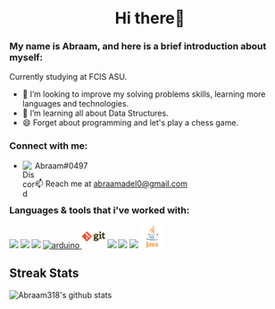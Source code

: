 <h1 align="center">Hi there👋</h1>
<h3>My name is Abraam, and here is a brief introduction about myself:</h3>
Currently studying at FCIS ASU.


- 👯 I’m looking to improve my solving problems skills, learning more languages and technologies.
- 🌱 I’m learning all about Data Structures.
- 😄 Forget about programming and let's play a chess game.
### Connect with me:
- <img align="left" alt="Discord" width="22px" src="https://preview.redd.it/s9biyhs4lix61.jpg?width=960&crop=smart&auto=webp&s=815ce0836ecc4a00dfe63ac1aa28edf3fc523d26" />Abraam#0497

📫 Reach me at abraamadel0@gmail.com

<h3> Languages & tools that i've worked with: </h3>

<img width ='42px' src ='https://raw.githubusercontent.com/rahulbanerjee26/githubAboutMeGenerator/main/icons/cpp.svg'> </a> 
<img width ='42px' src ='https://raw.githubusercontent.com/rahulbanerjee26/githubAboutMeGenerator/main/icons/python.svg'> </a>
<img width ='42px' src ='https://raw.githubusercontent.com/rahulbanerjee26/githubAboutMeGenerator/main/icons/html.svg'> </a>
 <a href="https://www.arduino.cc/" target="_blank"> <img src="https://cdn.worldvectorlogo.com/logos/arduino-1.svg" alt="arduino" width="42" height="42"/> </a> 
<img width="42px" src="https://raw.githubusercontent.com/github/explore/80688e429a7d4ef2fca1e82350fe8e3517d3494d/topics/git/git.png" />
<img width ='42px' src ='https://raw.githubusercontent.com/rahulbanerjee26/githubAboutMeGenerator/main/icons/github.svg'> </a>
<img width ="42px" src="https://brandslogos.com/wp-content/uploads/images/ubuntu-logo.png" />
<img width ='42px' src ='https://raw.githubusercontent.com/rahulbanerjee26/githubAboutMeGenerator/main/icons/linux.svg'> </a>
<img width="42px" src="https://raw.githubusercontent.com/github/explore/80688e429a7d4ef2fca1e82350fe8e3517d3494d/topics/java/java.png" />


## Streak Stats
![Abraam318's github stats](https://github-readme-stats.vercel.app/api?username=Abraam318&show_icons=true&theme=tokyonight) 
